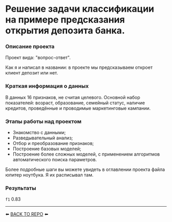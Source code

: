 # Решение задачи классификации на примере предсказания открытия депозита банка.

### Описание проекта   

Проект вида: "вопрос-ответ". 

Как я и написал в названии: в проекте мы предсказываем откроет клиент депозит или нет. 

### Краткая информация о данных

В данных 16 признаков, не считая целевого.
Основной набор показателей: возраст, образование, семейный статус, наличие кредитов, проведённые и проводимые маркетинговые кампании.

### Этапы работы над проектом  

* Знакомство с данными;
* Разведывательный анализ;
* Отбор и преобразование признаков;
* Построение базовых моделей;
* Построение более сложных моделей, с применением алгоритмов автоматического поиска параметров.

Более подробные шаги вы можете увидеть в оглавлении проекта файла юпитер ноутбука. Я их расписывал там.

### Результаты 
`f1` 0.83

---

⬅️ [BACK TO REPO](https://github.com/Akialema/PROJECTS.EDU/tree/main) ⬅️